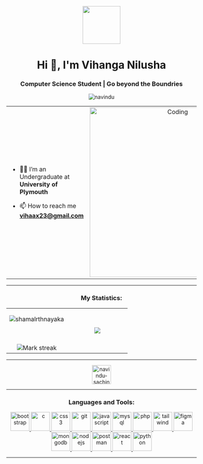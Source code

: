 <p align="center" ><img  src = "https://i.pinimg.com/originals/3f/7e/4e/3f7e4eff7c96e9fe4b8b4b1ff3f7bdb5.gif" width = 100px></p>
<h1 align="center">Hi 👋, I'm Vihanga Nilusha</h1>
<h3 align="center">Computer Science Student | Go beyond the Boundries</h3>
<p align="center"> <img src="https://komarev.com/ghpvc/?username=navindu-sachintha&label=Profile%20views&color=0e75b6&style=flat" alt="navindu" /> </p>

<table align="center">
<tr border="none">
<td width="50%" align="left">
  

- 🧑‍🎓 I’m an Undergraduate at **University of Plymouth**

- 📫 How to reach me **vihaax23@gmail.com**

</td>
<td width="50%" align="center">
    <img align="center" alt="Coding" width="450" src="https://github.com/vihanga13/Vihanga13/blob/main/code-coding.gif">
</td>
</tr>
</table>

---

<h3 align="center">My Statistics:</h3>
<p align="center">
<table align="center">
<tr border="none">
<td width="50%" align="center">
  
<p><img align="center" src="https://github-readme-streak-stats.herokuapp.com/?user=Vihanga13&" alt="shamalrthnayaka" /></p>
  <br></br>
  <img  title="🔥 Get streak stats for your profile at git.io/streak-stats" alt="Mark streak" src="https://github-readme-streak-stats.herokuapp.com/?user=Vihanga13&theme=dark&hide_border=false" /> 
</td>
<td width="50%" align="center">

  <img  align="center"  src="https://github-readme-stats.anuraghazra1.vercel.app/api/top-langs/?username=Vihanga13&theme=dark&hide_border=false&no-bg=true&no-frame=true&langs_count=10"/>
  
  </td>
</tr>
</table>

---

<p align="center">
    <a href="https://www.linkedin.com/in/vihanga-nilusha" target="blank">
        <img align="center" src="https://github.com/navindu-sachintha/skill-icons/blob/main/icons/LinkedIn.svg" alt="navindu-sachintha" height="50" width="50" />
    </a>
  
</p>

---

<h3 align="center">Languages and Tools:</h3>
<p align="center"> 
<a href="https://getbootstrap.com" target="_blank" rel="noreferrer"> 
    <img src="https://github.com/navindu-sachintha/skill-icons/blob/main/icons/Bootstrap.svg" alt="bootstrap" width="50" height="50"/> 
</a> 
<a href="https://www.cprogramming.com/" target="_blank" rel="noreferrer"> 
    <img src="https://github.com/navindu-sachintha/skill-icons/blob/main/icons/C.svg" alt="c" width="50" height="50"/> 
</a> 
<a href="https://www.w3schools.com/css/" target="_blank" rel="noreferrer"> 
    <img src="https://github.com/navindu-sachintha/skill-icons/blob/main/icons/CSS.svg" alt="css3" width="50" height="50"/> 
</a> 
<a href="https://git-scm.com/" target="_blank" rel="noreferrer"> 
    <img src="https://github.com/navindu-sachintha/skill-icons/blob/main/icons/Git.svg" alt="git" width="50" height="50"/> 
</a>
<a href="https://developer.mozilla.org/en-US/docs/Web/JavaScript" target="_blank" rel="noreferrer"> 
    <img src="https://github.com/navindu-sachintha/skill-icons/blob/main/icons/JavaScript.svg" alt="javascript" width="50" height="50"/> 
</a>
<a href="https://www.mysql.com/" target="_blank" rel="noreferrer"> 
    <img src="https://github.com/navindu-sachintha/skill-icons/blob/main/icons/MySQL-Light.svg" alt="mysql" width="50" height="50"/> 
</a> 
<a href="https://www.php.net" target="_blank" rel="noreferrer"> 
    <img src="https://github.com/navindu-sachintha/skill-icons/blob/main/icons/PHP-Light.svg" alt="php" width="50" height="50"/> 
</a> 
<a href="https://tailwindcss.com/" target="_blank" rel="noreferrer"> 
    <img src="https://github.com/navindu-sachintha/skill-icons/blob/main/icons/TailwindCSS-Light.svg" alt="tailwind" width="50" height="50"/> 
</a>
<a href="https://www.figma.com/" target="_blank" rel="noreferrer"> 
    <img src="https://github.com/navindu-sachintha/skill-icons/blob/main/icons/Figma-Light.svg" alt="figma" width="50" height="50"/> 
</a> 
<a href="https://www.mongodb.com/" target="_blank" rel="noreferrer"> 
    <img src="https://github.com/navindu-sachintha/skill-icons/blob/main/icons/MongoDB.svg" alt="mongodb" width="50" height="50"/> 
</a> 
<a href="https://nodejs.org" target="_blank" rel="noreferrer"> 
    <img src="https://github.com/navindu-sachintha/skill-icons/blob/main/icons/NodeJS-Light.svg" alt="nodejs" width="50" height="50"/> 
</a> 
<a href="https://postman.com" target="_blank" rel="noreferrer"> 
    <img src="https://github.com/navindu-sachintha/skill-icons/blob/main/icons/Postman.svg" alt="postman" width="50" height="50"/> 
</a> 
<a href="https://reactjs.org/" target="_blank" rel="noreferrer"> 
    <img src="https://github.com/navindu-sachintha/skill-icons/blob/main/icons/React-Light.svg" alt="react" width="50" height="50"/> 
</a> 
<a href="https://www.python.org" target="_blank" rel="noreferrer"> 
    <img src="https://github.com/navindu-sachintha/skill-icons/blob/main/icons/Python-Light.svg" alt="python" width="50" height="50"/> 
</a> 

</p>

---

